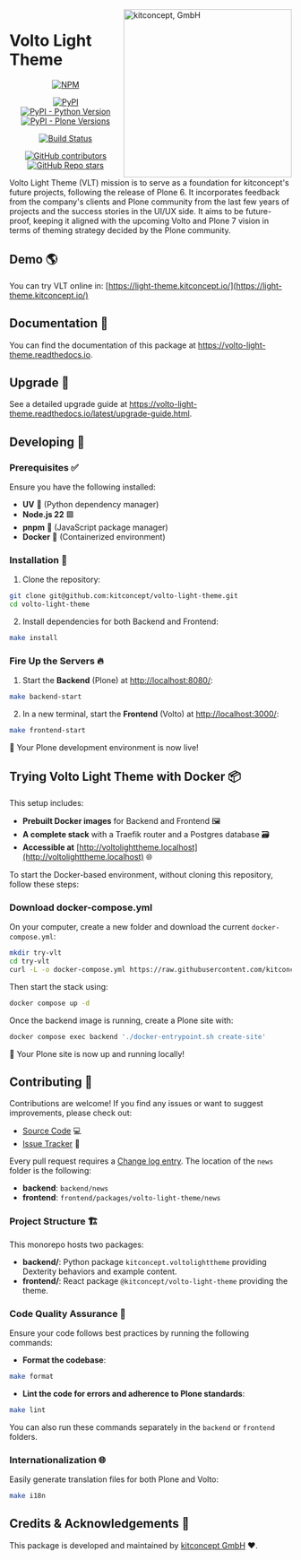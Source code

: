 <picture>
  <source align="right" media="(prefers-color-scheme: dark)" srcset="https://kitconcept.com/kitconcept-white.svg">
  <img align="right" width="300" alt="kitconcept, GmbH" src="https://kitconcept.com/kitconcept-black.svg">
</picture>

# Volto Light Theme

<div align="center">

[![NPM](https://img.shields.io/npm/v/@kitconcept/volto-light-theme.svg)](https://www.npmjs.com/package/@kitconcept/volto-light-theme)

[![PyPI](https://img.shields.io/pypi/v/kitconcept.voltolighttheme)](https://pypi.org/project/kitconcept.voltolighttheme/)
[![PyPI - Python Version](https://img.shields.io/pypi/pyversions/kitconcept.voltolighttheme)](https://pypi.org/project/kitconcept.voltolighttheme/)
[![PyPI - Plone Versions](https://img.shields.io/pypi/frameworkversions/plone/kitconcept.voltolighttheme)](https://pypi.org/project/kitconcept.voltolighttheme/)

[![Build Status](https://github.com/kitconcept/volto-light-theme/actions/workflows/main.yml/badge.svg)](https://github.com/kitconcept/volto-light-theme/actions)

[![GitHub contributors](https://img.shields.io/github/contributors/kitconcept/volto-light-theme)](https://github.com/kitconcept/volto-light-theme)
[![GitHub Repo stars](https://img.shields.io/github/stars/kitconcept/volto-light-theme?style=social)](https://github.com/kitconcept/volto-light-theme)

</div>

Volto Light Theme (VLT) mission is to serve as a foundation for kitconcept's future projects, following the release of Plone 6.
It incorporates feedback from the company's clients and Plone community from the last few years of projects and the success stories in the UI/UX side.
It aims to be future-proof, keeping it aligned with the upcoming Volto and Plone 7 vision in terms of theming strategy decided by the Plone community.

## Demo 🌎

You can try VLT online in: [https://light-theme.kitconcept.io/](https://light-theme.kitconcept.io/)

## Documentation 📖

You can find the documentation of this package at https://volto-light-theme.readthedocs.io.

## Upgrade 🚀

See a detailed upgrade guide at https://volto-light-theme.readthedocs.io/latest/upgrade-guide.html.

## Developing 🏁

### Prerequisites ✅

Ensure you have the following installed:

- **UV** 🐍 (Python dependency manager)
- **Node.js 22** 🟩
- **pnpm** 🧶 (JavaScript package manager)
- **Docker** 🐳 (Containerized environment)

### Installation 🔧

1. Clone the repository:

```sh
git clone git@github.com:kitconcept/volto-light-theme.git
cd volto-light-theme
```

2. Install dependencies for both Backend and Frontend:

```sh
make install
```

### Fire Up the Servers 🔥

1. Start the **Backend** (Plone) at [http://localhost:8080/](http://localhost:8080/):

```sh
make backend-start
```

2. In a new terminal, start the **Frontend** (Volto) at [http://localhost:3000/](http://localhost:3000/):

```sh
make frontend-start
```

🎉 Your Plone development environment is now live!

## Trying Volto Light Theme with Docker 📦

This setup includes:

- **Prebuilt Docker images** for Backend and Frontend 🖼️
- **A complete stack** with a Traefik router and a Postgres database 🗃️
- **Accessible at** [http://voltolighttheme.localhost](http://voltolighttheme.localhost) 🌐

To start the Docker-based environment, without cloning this repository, follow these steps:

### Download docker-compose.yml

On your computer, create a new folder and download the current `docker-compose.yml`:

```sh
mkdir try-vlt
cd try-vlt
curl -L -o docker-compose.yml https://raw.githubusercontent.com/kitconcept/volto-light-theme/refs/heads/main/docker-compose.yml
```

Then start the stack using:

```sh
docker compose up -d
```

Once the backend image is running, create a Plone site with:

```sh
docker compose exec backend './docker-entrypoint.sh create-site'
```

🚀 Your Plone site is now up and running locally!


## Contributing 🤝

Contributions are welcome! If you find any issues or want to suggest improvements, please check out:

- [Source Code](https://github.com/kitconcept/volto-light-theme/) 💻
- [Issue Tracker](https://github.com/kitconcept/volto-light-theme/issues) 🐛

Every pull request requires a [Change log entry](https://6.docs.plone.org/contributing/index.html#change-log-entry). The location of the `news` folder is the following:

- **backend**: `backend/news`
- **frontend**: `frontend/packages/volto-light-theme/news`

### Project Structure 🏗️

This monorepo hosts two packages:

- **backend/**: Python package `kitconcept.voltolighttheme` providing Dexterity behaviors and example content.
- **frontend/**: React package `@kitconcept/volto-light-theme` providing the theme.

### Code Quality Assurance 🧐

Ensure your code follows best practices by running the following commands:

- **Format the codebase**:

```sh
make format
```

- **Lint the code for errors and adherence to Plone standards**:

```sh
make lint
```

You can also run these commands separately in the `backend` or `frontend` folders.

### Internationalization 🌐

Easily generate translation files for both Plone and Volto:

```sh
make i18n
```

## Credits & Acknowledgements 🙏

This package is developed and maintained by [kitconcept GmbH](https://kitconcept.com) ❤️.
